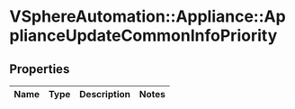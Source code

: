 # VSphereAutomation::Appliance::ApplianceUpdateCommonInfoPriority

## Properties
Name | Type | Description | Notes
------------ | ------------- | ------------- | -------------


